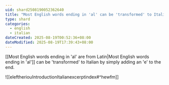 ```yaml
---
uid: shard2508190052362640
title: "Most English words ending in 'al' can be 'transformed' to Italian by simply adding an 'e' to the end"
type: shard
categories:
  - english
  - italian
dateCreated: 2025-08-19T00:52:36+08:00
dateModified: 2025-08-19T17:39:43+08:00
---
```

[[Most English words ending in 'al' are from Latin|Most English words ending in 'al']] can be 'transformed' to Italian by simply adding an 'e' to the end.

![[eleftheriouIntroductionItalianexcerptindex#^hewfm]]